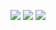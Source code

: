 ![](https://img.shields.io/badge/day%20📅-9-blue)
![](https://img.shields.io/badge/stars%20⭐-18-yellow)
![](https://img.shields.io/badge/days%20completed-9-red)
